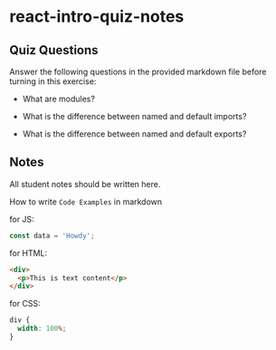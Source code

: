 # react-intro-quiz-notes

## Quiz Questions

Answer the following questions in the provided markdown file before turning in this exercise:

- What are modules?

- What is the difference between named and default imports?

- What is the difference between named and default exports?

## Notes

All student notes should be written here.

How to write `Code Examples` in markdown

for JS:

```javascript
const data = 'Howdy';
```

for HTML:

```html
<div>
  <p>This is text content</p>
</div>
```

for CSS:

```css
div {
  width: 100%;
}
```
